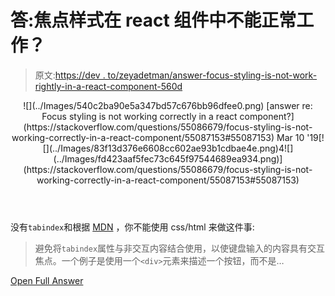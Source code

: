 # 答:焦点样式在 react 组件中不能正常工作？

> 原文:[https://dev . to/zeyadetman/answer-focus-styling-is-not-work-rightly-in-a-react-component-560d](https://dev.to/zeyadetman/answer-focus-styling-is-not-working-correctly-in-a-react-component-560d)

<header>![](../Images/540c2ba90e5a347bd57c676bb96dfee0.png) [answer re: Focus styling is not working correctly in a react component?](https://stackoverflow.com/questions/55086679/focus-styling-is-not-working-correctly-in-a-react-component/55087153#55087153) Mar 10 '19[![](../Images/83f13d376e6608cc602ae93b1cdbae4e.png)4![](../Images/fd423aaf5fec73c645f97544689ea934.png)](https://stackoverflow.com/questions/55086679/focus-styling-is-not-working-correctly-in-a-react-component/55087153#55087153) </header>

没有`tabindex`和根据 [MDN](https://developer.mozilla.org/en-US/docs/Web/HTML/Global_attributes/tabindex#Accessibility_concerns) ，你不能使用 css/html 来做这件事:

> 避免将`tabindex`属性与非交互内容结合使用，以使键盘输入的内容具有交互焦点。一个例子是使用一个`<div>`元素来描述一个按钮，而不是…

[Open Full Answer](https://stackoverflow.com/questions/55086679/focus-styling-is-not-working-correctly-in-a-react-component/55087153#55087153)